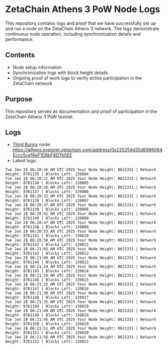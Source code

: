 # ZetaChain Athens 3 PoW Node Logs
This repository contains logs and proof that we have successfully set up and run a node on the ZetaChain Athens 3 network. The logs demonstrate continuous node operation, including synchronization details and performance.

## Contents
- Node setup information
- Synchronization logs with block height details
- Ongoing proof of work logs to verify active participation in the ZetaChain network

## Purpose
This repository serves as documentation and proof of participation in the ZetaChain Athens 3 PoW testnet.

## Logs

- [Third Bunny](https://thirdbunny.xyz/) node: https://athens.explorer.zetachain.com/address/0x225254d35dE666064Eccc5ce16eF1D8bF8D7b5EE
- Latest logs:
```
Tue Jan 28 06:20:16 AM UTC 2025 Your Node Height: 8621331 | Network Height: 8761135 | Blocks Left: 139804
Tue Jan 28 06:20:21 AM UTC 2025 Your Node Height: 8621331 | Network Height: 8761136 | Blocks Left: 139805
Tue Jan 28 06:20:26 AM UTC 2025 Your Node Height: 8621331 | Network Height: 8761137 | Blocks Left: 139806
Tue Jan 28 06:20:32 AM UTC 2025 Your Node Height: 8621331 | Network Height: 8761138 | Blocks Left: 139807
Tue Jan 28 06:20:37 AM UTC 2025 Your Node Height: 8621331 | Network Height: 8761139 | Blocks Left: 139808
Tue Jan 28 06:20:42 AM UTC 2025 Your Node Height: 8621331 | Network Height: 8761140 | Blocks Left: 139809
Tue Jan 28 06:20:47 AM UTC 2025 Your Node Height: 8621331 | Network Height: 8761140 | Blocks Left: 139809
Tue Jan 28 06:20:53 AM UTC 2025 Your Node Height: 8621331 | Network Height: 8761141 | Blocks Left: 139810
Tue Jan 28 06:20:58 AM UTC 2025 Your Node Height: 8621331 | Network Height: 8761142 | Blocks Left: 139811
Tue Jan 28 06:21:03 AM UTC 2025 Your Node Height: 8621331 | Network Height: 8761143 | Blocks Left: 139812
Tue Jan 28 06:21:09 AM UTC 2025 Your Node Height: 8621331 | Network Height: 8761144 | Blocks Left: 139813
Tue Jan 28 06:21:14 AM UTC 2025 Your Node Height: 8621331 | Network Height: 8761145 | Blocks Left: 139814
Tue Jan 28 06:21:19 AM UTC 2025 Your Node Height: 8621331 | Network Height: 8761146 | Blocks Left: 139815
Tue Jan 28 06:21:25 AM UTC 2025 Your Node Height: 8621331 | Network Height: 8761147 | Blocks Left: 139816
Tue Jan 28 06:21:30 AM UTC 2025 Your Node Height: 8621331 | Network Height: 8761148 | Blocks Left: 139817
Tue Jan 28 06:21:35 AM UTC 2025 Your Node Height: 8621331 | Network Height: 8761149 | Blocks Left: 139818
Tue Jan 28 06:21:40 AM UTC 2025 Your Node Height: 8621331 | Network Height: 8761149 | Blocks Left: 139818
Tue Jan 28 06:21:46 AM UTC 2025 Your Node Height: 8621331 | Network Height: 8761150 | Blocks Left: 139819
Tue Jan 28 06:21:51 AM UTC 2025 Your Node Height: 8621331 | Network Height: 8761151 | Blocks Left: 139820
Tue Jan 28 06:21:56 AM UTC 2025 Your Node Height: 8621331 | Network Height: 8761152 | Blocks Left: 139821
```
